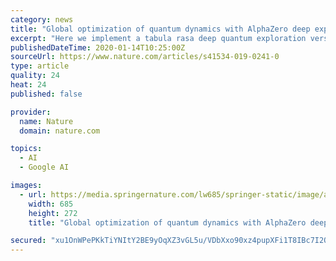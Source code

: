 ```yaml
---
category: news
title: "Global optimization of quantum dynamics with AlphaZero deep exploration"
excerpt: "Here we implement a tabula rasa deep quantum exploration version of the Deepmind AlphaZero algorithm for systematically averting this limitation. AlphaZero employs a deep neural network in conjunction with deep lookahead in a guided tree search, which allows for predictive hidden-variable approximation of the quantum parameter landscape."
publishedDateTime: 2020-01-14T10:25:00Z
sourceUrl: https://www.nature.com/articles/s41534-019-0241-0
type: article
quality: 24
heat: 24
published: false

provider:
  name: Nature
  domain: nature.com

topics:
  - AI
  - Google AI

images:
  - url: https://media.springernature.com/lw685/springer-static/image/art%3A10.1038%2Fs41534-019-0241-0/MediaObjects/41534_2019_241_Fig2_HTML.png
    width: 685
    height: 272
    title: "Global optimization of quantum dynamics with AlphaZero deep exploration"

secured: "xu1OnWPePKkTiYNItY2BE9yOqXZ3vGL5u/VDbXxo90xz4pupXFi1T8IBc7I2O7QL9eh7i3+QMW0uKFVHrvRDUsYgDT/60grxOOMNLv0sOst9BrCeDb9QnIH/bLmQvn+fCniPC7wjx1M6PNAwesLy4jMgUq6J4m3nqdxb5LKbEaQFObvI9BuDgBMBG+jMNzjNwjYYY+vHIMbbwTSIuh+QGMOvnHtUPlo8z3/GADt3447jFFqL3qCnokL2YBdPwQT0/3WnK8zb/I903GtJD/bRL/LPy9V5TU0jtCnqbiX21R0=;duSk16KXmV7cRmsFiE/e4g=="
---
```


